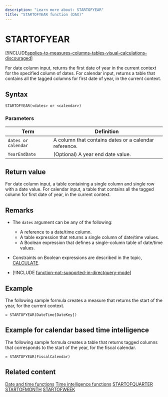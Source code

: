 ```yaml
---
description: "Learn more about: STARTOFYEAR"
title: "STARTOFYEAR function (DAX)"
---
```

# STARTOFYEAR

[!INCLUDE[applies-to-measures-columns-tables-visual-calculations-discouraged](includes/applies-to-measures-columns-tables-visual-calculations-discouraged.md)]

For date column input, returns the first date of year in the current context for the specified column of dates.
For calendar input, returns a table that contains all the tagged columns for first date of year, in the current context.

## Syntax

```dax
STARTOFYEAR(<dates> or <calendar>)
```

### Parameters

|Term|Definition|
|--------|--------------|
|`dates or calendar`|A column that contains dates or a calendar reference.|
|`YearEndDate`|(Optional) A year end date value.|

## Return value

For date column input, a table containing a single column and single row with a date value.
For calendar input, a table that contains all the tagged column for first date of year, in the current context.

## Remarks

- The `dates` argument can be any of the following:
  - A reference to a date/time column.
  - A table expression that returns a single column of date/time values.
  - A Boolean expression that defines a single-column table of date/time values.

- Constraints on Boolean expressions are described in the topic, [CALCULATE](calculate-function-dax.md).

- [!INCLUDE [function-not-supported-in-directquery-mode](includes/function-not-supported-in-directquery-mode.md)]

## Example

The following sample formula creates a measure that returns the start of the year, for the current context.

```dax
= STARTOFYEAR(DateTime[DateKey])
```

## Example for calendar based time intelligence

The following sample formula creates a table that returns tagged columns that corresponds to the start of the year, for the fiscal calendar.

```dax
= STARTOFYEAR(FiscalCalendar)
```

## Related content

[Date and time functions](date-and-time-functions-dax.md)
[Time intelligence functions](time-intelligence-functions-dax.md)
[STARTOFQUARTER](startofquarter-function-dax.md)
[STARTOFMONTH](startofmonth-function-dax.md)
[STARTOFWEEK](startofweek-function-dax.md)